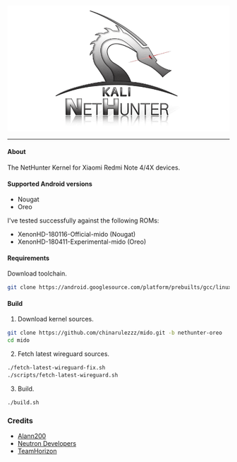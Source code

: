 <p align="center">
 <img alt="nethunter-logo"
      src="https://raw.githubusercontent.com/chinarulezzz/mido/nethunter-oreo/nethunter-logo.png"/>
</p>

---

#### About

The NetHunter Kernel for Xiaomi Redmi Note 4/4X devices.

#### Supported Android versions

- Nougat
- Oreo

I've tested successfully against the following ROMs:

- XenonHD-180116-Official-mido (Nougat)
- XenonHD-180411-Experimental-mido (Oreo)

#### Requirements

Download toolchain.

```bash
git clone https://android.googlesource.com/platform/prebuilts/gcc/linux-x86/aarch64/aarch64-linux-android-4.9 -b nougat-release toolchain64
```

#### Build

1. Download kernel sources.

```bash
git clone https://github.com/chinarulezzz/mido.git -b nethunter-oreo
cd mido
```

2. Fetch latest wireguard sources.

```bash
./fetch-latest-wireguard-fix.sh
./scripts/fetch-latest-wireguard.sh
```

3. Build.

```bash
./build.sh
```

### Credits

- [Alann200](https://github.com/Alann200)
- [Neutron Developers](https://github.com/NeutronDevelopers/mido)
- [TeamHorizon](https://github.com/TeamHorizon)
